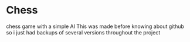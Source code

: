 # Chess
chess game with a simple AI 
This was made before knowing about github so i just had backups of several versions throughout the project
